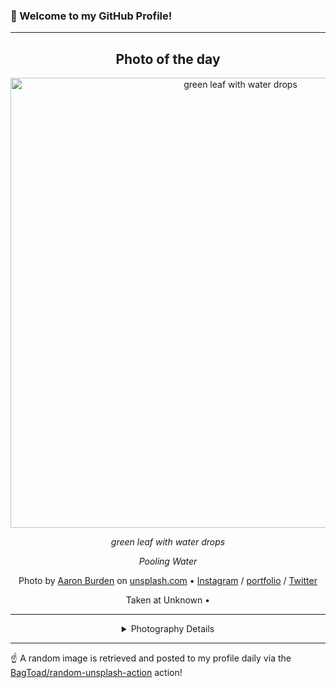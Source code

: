 ### 👋 Welcome to my GitHub Profile!

----
<div align="center">

## Photo of the day
  
  <a href="https://unsplash.com/photos/green-leaf-with-water-drops-dXYE1d08BiY"><img width="720" src="https://images.unsplash.com/photo-1495584816685-4bdbf1b5057e?crop=entropy&cs=tinysrgb&fit=max&fm=jpg&ixid=M3w1OTQ0OTd8MHwxfHJhbmRvbXx8fHx8fHx8fDE3MjczMzA5MzZ8&ixlib=rb-4.0.3&q=80&w=1080" alt="green leaf with water drops"></a>
  
  <em>green leaf with water drops</em>
  
  <em>Pooling Water</em>

  Photo by [Aaron Burden](http://aaronburden.com) on [unsplash.com](https://unsplash.com/) • [Instagram](https://instagram.com/aaronburden) / [portfolio](http://aaronburden.com) / [Twitter](https://twitter.com/theaaronburden)
  
  Taken at Unknown • 
  
  ---
  
<details>
<summary>Photography Details</summary>
  
| Parameter     | Value |
| ------------- | ----- |
| Camera Model  | E-M10MarkII |
| Exposure Time | 1/1250 |
| Aperture      | 2.8 |
| Focal Length  | 60.0 |
| ISO           | 1000 |
| Location      | Unknown (null) |
| Coordinates   | Latitude null, Longitude null |

</details>

</div>

----

☝️ A random image is retrieved and posted to my profile daily via the [BagToad/random-unsplash-action](https://github.com/BagToad/random-unsplash-action) action!
